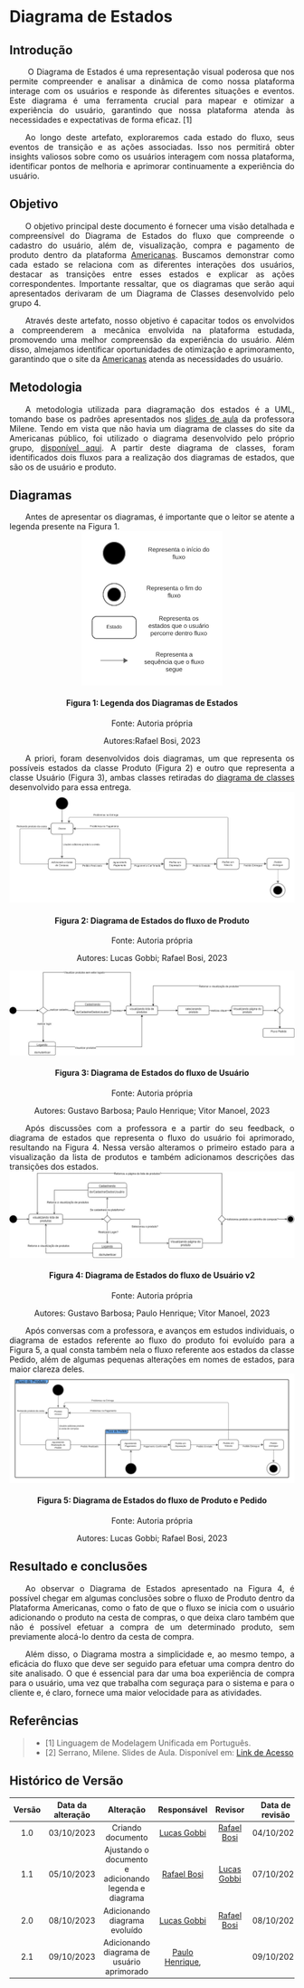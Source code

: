 # Diagrama de Estados


## Introdução

<div align="justify">
&emsp;&emsp; O Diagrama de Estados é uma representação visual poderosa que nos permite compreender e analisar a dinâmica de como nossa plataforma interage com os usuários e responde às diferentes situações e eventos. Este diagrama é uma ferramenta crucial para mapear e otimizar a experiência do usuário, garantindo que nossa plataforma atenda às necessidades e expectativas de forma eficaz. [1]

&emsp;&emsp;Ao longo deste artefato, exploraremos cada estado do fluxo, seus eventos de transição e as ações associadas. Isso nos permitirá obter insights valiosos sobre como os usuários interagem com nossa plataforma, identificar pontos de melhoria e aprimorar continuamente a experiência do usuário.
</div>

## Objetivo

<div align="justify"> 
&emsp;&emsp;O objetivo principal deste documento é fornecer uma visão detalhada e compreensível do Diagrama de Estados do fluxo que compreende o cadastro do usuário, além de, visualização, compra e pagamento de produto dentro da plataforma <a href="https://www.americanas.com.br/">Americanas</a>. Buscamos demonstrar como cada estado se relaciona com as diferentes interações dos usuários, destacar as transições entre esses estados e explicar as ações correspondentes. Importante ressaltar, que os diagramas que serão aqui apresentados derivaram de um Diagrama de Classes desenvolvido pelo grupo 4. 

&emsp;&emsp;Através deste artefato, nosso objetivo é capacitar todos os envolvidos a compreenderem a mecânica envolvida na plataforma estudada, promovendo uma melhor compreensão da experiência do usuário. Além disso, almejamos identificar oportunidades de otimização e aprimoramento, garantindo que o site da <a href="https://www.americanas.com.br/">Americanas</a> atenda as necessidades do usuário.

</div>

## Metodologia

<div align="justify">
&emsp;&emsp;A metodologia utilizada para diagramação dos estados é a UML, tomando base os padrões apresentados nos <a href="https://aprender3.unb.br/pluginfile.php/2649430/mod_label/intro/Arquitetura%20e%20Desenho%20de%20Software%20-%20Aula%20Modelagem%20UML%20Din%C3%A2mica%20-%20Profa.%20Milene.pdf">slides de aula</a> da professora Milene. Tendo em vista que não havia um diagrama de classes do site da Americanas público, foi utilizado o diagrama desenvolvido pelo próprio grupo, <a href="https://unbarqdsw2023-2.github.io/2023.2_G4_ProjetoAmericanas/#/Modelagem/Dinamicos/estados">disponível aqui</a>. A partir deste diagrama de classes, foram identificados dois fluxos para a realização dos diagramas de estados, que são os de usuário e produto.

</div>

## Diagramas

<div align="justify">
&emsp;&emsp;Antes de apresentar os diagramas, é importante que o leitor se atente a legenda presente na Figura 1.
</div>

<div align="center">
<img src="../../images/t2-Modelagem/legenda-diagrama-estados.png" width="250px">
</div>

<h4 align = "center"> Figura 1: Legenda dos Diagramas de Estados </h4>
<p align = "center"> Fonte: Autoria própria </p>
<p align = "center"> Autores:Rafael Bosi, 2023 </p>

<div align="justify">
&emsp;&emsp;A priori, foram desenvolvidos dois diagramas, um que representa os possíveis estados da classe Produto (Figura 2) e outro que representa a classe Usuário (Figura 3), ambas classes retiradas do <a href="https://unbarqdsw2023-2.github.io/2023.2_G4_ProjetoAmericanas/#/Modelagem/classes.md">diagrama de classes</a> desenvolvido para essa entrega.
</div>

<img src="../../images/t2-Modelagem/diagrama-estados-produto.png">

<h4 align = "center"> Figura 2: Diagrama de Estados do fluxo de Produto </h4>
<p align = "center"> Fonte: Autoria própria </p>
<p align = "center"> Autores: Lucas Gobbi; Rafael Bosi, 2023 </p>

<img src="../../images/t2-Modelagem/diagrama-estados-usuario.jpeg">

<h4 align = "center"> Figura 3: Diagrama de Estados do fluxo de Usuário </h4>
<p align = "center"> Fonte: Autoria própria </p>
<p align = "center"> Autores: Gustavo Barbosa; Paulo Henrique; Vitor Manoel, 2023 </p>

<div align="justify">
&emsp;&emsp;Após discussões com a professora e a partir do seu feedback, o diagrama de estados que representa o fluxo do usuário foi aprimorado, resultando na Figura 4. Nessa versão alteramos o primeiro estado para a visualização da lista de produtos e também adicionamos descrições das transições dos estados.
</div>

<img src="../../images/t2-Modelagem/diagrama-estados-usuario-v2.jpg">

<h4 align = "center"> Figura 4: Diagrama de Estados do fluxo de Usuário v2 </h4>
<p align = "center"> Fonte: Autoria própria </p>
<p align = "center"> Autores: Gustavo Barbosa; Paulo Henrique; Vitor Manoel, 2023 </p>

<div align="justify">
&emsp;&emsp;Após conversas com a professora, e avanços em estudos individuais, o diagrama de estados referente ao fluxo do produto foi evoluído para a Figura 5, a qual consta também nela o fluxo referente aos estados da classe Pedido, além de algumas pequenas alterações em nomes de estados, para maior clareza deles.
</div>

<img src="../../images/t2-Modelagem/diagrama-estados-pedido.png">

<h4 align = "center"> Figura 5: Diagrama de Estados do fluxo de Produto e Pedido </h4>
<p align = "center"> Fonte: Autoria própria </p>
<p align = "center"> Autores: Lucas Gobbi; Rafael Bosi, 2023 </p>

## Resultado e conclusões

<div align="justify">
&emsp;&emsp;Ao observar o Diagrama de Estados apresentado na Figura 4, é possível chegar em algumas conclusões sobre o fluxo de Produto dentro da Plataforma Americanas, como o fato de que o fluxo se inicia com o usuário adicionando o produto na cesta de compras, o que deixa claro também que não é possível efetuar a compra de um determinado produto, sem previamente alocá-lo dentro da cesta de compra.

&emsp;&emsp;Além disso, o Diagrama mostra a simplicidade e, ao mesmo tempo, a eficácia do fluxo que deve ser seguido para efetuar uma compra dentro do site analisado. O que é essencial para dar uma boa experiência de compra para o usuário, uma vez que trabalha com seguraça para o sistema e para o cliente e, é claro, fornece uma maior velocidade para as atividades.
</div>

## Referências
> - [1] Linguagem de Modelagem Unificada em Português.
> - [2] Serrano, Milene. Slides de Aula. Disponível em: [Link de Acesso](https://aprender3.unb.br/pluginfile.php/2649430/mod_label/intro/Arquitetura%20e%20Desenho%20de%20Software%20-%20Aula%20Modelagem%20UML%20Din%C3%A2mica%20-%20Profa.%20Milene.pdf)

##  Histórico de Versão

|  Versão  |   Data da alteração  |   Alteração  |  Responsável  |  Revisor  | Data de revisão |
| :--------: | :--------------------: | :-----------: | :--------------: | :--------: | :-----------------: |
|     1.0     |    03/10/2023   |  Criando documento  |  [Lucas Gobbi](https://github.com/lucasbergholz)   | [Rafael Bosi](https://github.com/StrangeUnit28)   | 04/10/2023 |
|     1.1     |    05/10/2023   | Ajustando o documento e adicionando legenda e diagrama | [Rafael Bosi](https://github.com/StrangeUnit28) |  [Lucas Gobbi](https://github.com/lucasbergholz) | 07/10/2023 |
|     2.0     |    08/10/2023   | Adicionando diagrama evoluído | [Lucas Gobbi](https://github.com/lucasbergholz)  |  [Rafael Bosi](https://github.com/StrangeUnit28) | 08/10/2023 |
|     2.1     |    09/10/2023   | Adicionando diagrama de usuário aprimorado | [Paulo Henrique](https://github.com/owhenrique),   |  | 09/10/2023 |